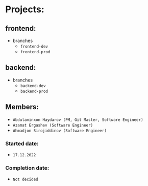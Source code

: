 # Projects:

## frontend:
- branches
    * ```frontend-dev```
    * ```frontend-prod```

## backend:
- branches
    * ```backend-dev```
    * ```backend-prod```

## Members:
- ```Abdulaminxon Haydarov (PM, Git Master, Software Engineer)```
- ```Azamat Ergashev (Software Engineer)```
- ```Ahmadjon Sirojiddinov (Software Engineer)```

### Started date:
- ```17.12.2022```

### Completion date:
- ```Not decided```
